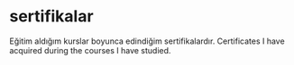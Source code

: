 # sertifikalar
Eğitim aldığım kurslar boyunca edindiğim sertifikalardır.
Certificates I have acquired during the courses I have studied.
